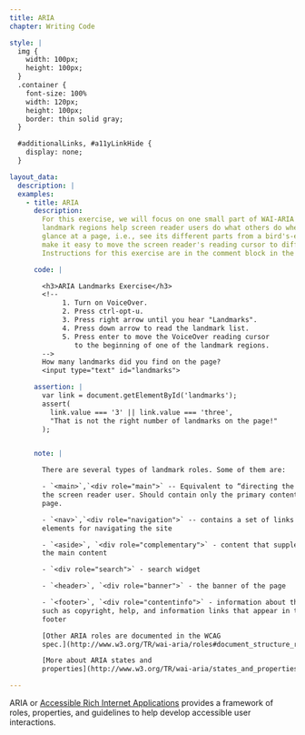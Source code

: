 ```yaml
---
title: ARIA
chapter: Writing Code

style: |
  img {
    width: 100px;
    height: 100px;
  }
  .container {
    font-size: 100%
    width: 120px;
    height: 100px;
    border: thin solid gray;
  }

  #additionalLinks, #a11yLinkHide {
    display: none;
  }

layout_data:
  description: |
  examples:
    - title: ARIA
      description:
        For this exercise, we will focus on one small part of WAI-ARIA called landmark regions.
        landmark regions help screen reader users do what others do when they
        glance at a page, i.e., see its different parts from a bird's-eye view. They also
        make it easy to move the screen reader's reading cursor to different locations on the page.
        Instructions for this exercise are in the comment block in the editor below.

      code: |

        <h3>ARIA Landmarks Exercise</h3>
        <!--
             1. Turn on VoiceOver.
             2. Press ctrl-opt-u.
             3. Press right arrow until you hear "Landmarks".
             4. Press down arrow to read the landmark list.
             5. Press enter to move the VoiceOver reading cursor
                to the beginning of one of the landmark regions.
        -->
        How many landmarks did you find on the page?
        <input type="text" id="landmarks">

      assertion: |
        var link = document.getElementById('landmarks');
        assert(
          link.value === '3' || link.value === 'three',
          "That is not the right number of landmarks on the page!"
        );


      note: |

        There are several types of landmark roles. Some of them are:

        - `<main>`,`<div role="main">` -- Equivalent to “directing the gaze” of
        the screen reader user. Should contain only the primary content of the
        page.

        - `<nav>`,`<div role="navigation">` -- contains a set of links or
        elements for navigating the site

        - `<aside>`, `<div role="complementary">` - content that supplements
        the main content

        - `<div role="search">` - search widget

        - `<header>`, `<div role="banner">` - the banner of the page

        - `<footer>`, `<div role="contentinfo">` - information about the page
        such as copyright, help, and information links that appear in the
        footer

        [Other ARIA roles are documented in the WCAG
        spec.](http://www.w3.org/TR/wai-aria/roles#document_structure_roles)

        [More about ARIA states and
        properties](http://www.w3.org/TR/wai-aria/states_and_properties#state_prop_def)

---
```

ARIA or [Accessible Rich Internet
Applications](http://www.w3.org/WAI/intro/aria.php) provides a framework of
roles, properties, and guidelines to help
develop accessible user interactions.
